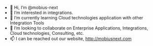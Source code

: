 - 👋 Hi, I’m @mobius-next
- 👀 I’m interested in integrations.
- 🌱 I’m currently learning Cloud technologies application with other Integration Tools
- 💞️ I’m looking to collaborate on Enterprise Applications, Integrations, Cloud technologies, Consulting, etc.
- 📫 I can be reached out our website, http://mobiusnext.com

<!---
mobius-next/mobius-next is a ✨ special ✨ repository because its `README.md` (this file) appears on your GitHub profile.
You can click the Preview link to take a look at your changes.
--->
